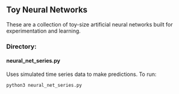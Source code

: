 ## Toy Neural Networks

These are a collection of toy-size artificial neural networks built for experimentation and learning.


### Directory:

#### neural_net_series.py

Uses simulated time series data to make predictions. To run:

`python3 neural_net_series.py`
